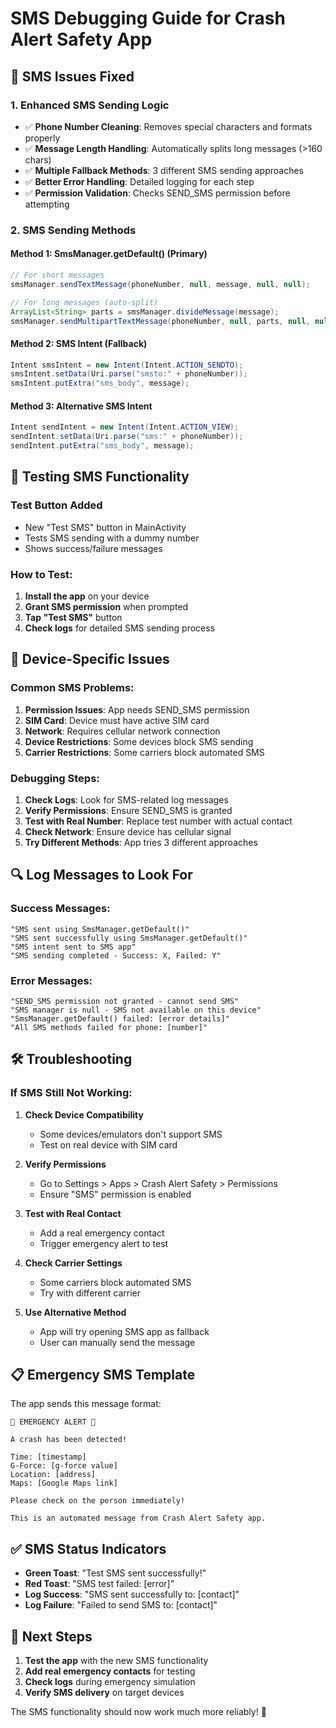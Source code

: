 # SMS Debugging Guide for Crash Alert Safety App

## 🔧 SMS Issues Fixed

### **1. Enhanced SMS Sending Logic**
- ✅ **Phone Number Cleaning**: Removes special characters and formats properly
- ✅ **Message Length Handling**: Automatically splits long messages (>160 chars)
- ✅ **Multiple Fallback Methods**: 3 different SMS sending approaches
- ✅ **Better Error Handling**: Detailed logging for each step
- ✅ **Permission Validation**: Checks SEND_SMS permission before attempting

### **2. SMS Sending Methods**

#### **Method 1: SmsManager.getDefault() (Primary)**
```java
// For short messages
smsManager.sendTextMessage(phoneNumber, null, message, null, null);

// For long messages (auto-split)
ArrayList<String> parts = smsManager.divideMessage(message);
smsManager.sendMultipartTextMessage(phoneNumber, null, parts, null, null);
```

#### **Method 2: SMS Intent (Fallback)**
```java
Intent smsIntent = new Intent(Intent.ACTION_SENDTO);
smsIntent.setData(Uri.parse("smsto:" + phoneNumber));
smsIntent.putExtra("sms_body", message);
```

#### **Method 3: Alternative SMS Intent**
```java
Intent sendIntent = new Intent(Intent.ACTION_VIEW);
sendIntent.setData(Uri.parse("sms:" + phoneNumber));
sendIntent.putExtra("sms_body", message);
```

## 🧪 Testing SMS Functionality

### **Test Button Added**
- New "Test SMS" button in MainActivity
- Tests SMS sending with a dummy number
- Shows success/failure messages

### **How to Test:**
1. **Install the app** on your device
2. **Grant SMS permission** when prompted
3. **Tap "Test SMS"** button
4. **Check logs** for detailed SMS sending process

## 📱 Device-Specific Issues

### **Common SMS Problems:**
1. **Permission Issues**: App needs SEND_SMS permission
2. **SIM Card**: Device must have active SIM card
3. **Network**: Requires cellular network connection
4. **Device Restrictions**: Some devices block SMS sending
5. **Carrier Restrictions**: Some carriers block automated SMS

### **Debugging Steps:**
1. **Check Logs**: Look for SMS-related log messages
2. **Verify Permissions**: Ensure SEND_SMS is granted
3. **Test with Real Number**: Replace test number with actual contact
4. **Check Network**: Ensure device has cellular signal
5. **Try Different Methods**: App tries 3 different approaches

## 🔍 Log Messages to Look For

### **Success Messages:**
```
"SMS sent using SmsManager.getDefault()"
"SMS sent successfully using SmsManager.getDefault()"
"SMS intent sent to SMS app"
"SMS sending completed - Success: X, Failed: Y"
```

### **Error Messages:**
```
"SEND_SMS permission not granted - cannot send SMS"
"SMS manager is null - SMS not available on this device"
"SmsManager.getDefault() failed: [error details]"
"All SMS methods failed for phone: [number]"
```

## 🛠️ Troubleshooting

### **If SMS Still Not Working:**

1. **Check Device Compatibility**
   - Some devices/emulators don't support SMS
   - Test on real device with SIM card

2. **Verify Permissions**
   - Go to Settings > Apps > Crash Alert Safety > Permissions
   - Ensure "SMS" permission is enabled

3. **Test with Real Contact**
   - Add a real emergency contact
   - Trigger emergency alert to test

4. **Check Carrier Settings**
   - Some carriers block automated SMS
   - Try with different carrier

5. **Use Alternative Method**
   - App will try opening SMS app as fallback
   - User can manually send the message

## 📋 Emergency SMS Template

The app sends this message format:
```
🚨 EMERGENCY ALERT 🚨

A crash has been detected!

Time: [timestamp]
G-Force: [g-force value]
Location: [address]
Maps: [Google Maps link]

Please check on the person immediately!

This is an automated message from Crash Alert Safety app.
```

## ✅ SMS Status Indicators

- **Green Toast**: "Test SMS sent successfully!"
- **Red Toast**: "SMS test failed: [error]"
- **Log Success**: "SMS sent successfully to: [contact]"
- **Log Failure**: "Failed to send SMS to: [contact]"

## 🚀 Next Steps

1. **Test the app** with the new SMS functionality
2. **Add real emergency contacts** for testing
3. **Check logs** during emergency simulation
4. **Verify SMS delivery** on target devices

The SMS functionality should now work much more reliably! 🎉
